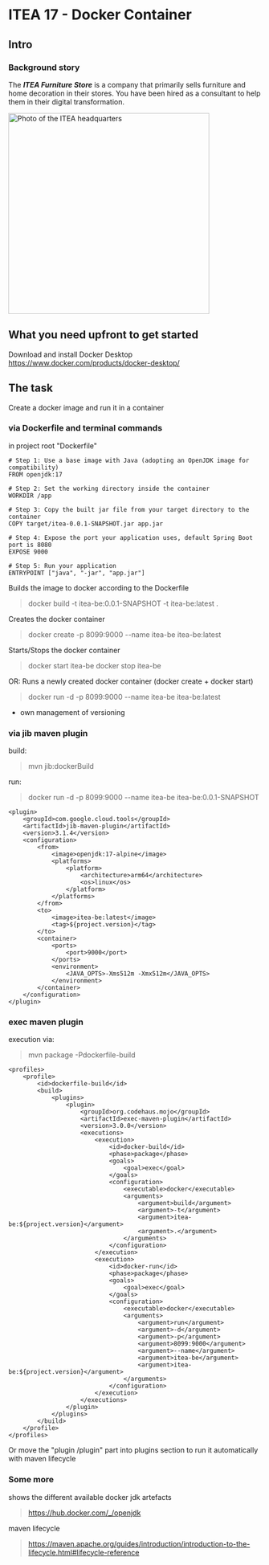 # ITEA 17 - Docker Container

## Intro

### Background story

The ***ITEA Furniture Store*** is a company that primarily sells furniture
and home decoration in their stores. You have been hired as a consultant to
help them in their digital transformation.

<img src="assets/images/ITEA.jpg" width="400" alt="Photo of the ITEA headquarters" />

## What you need upfront to get started
Download and install Docker Desktop
https://www.docker.com/products/docker-desktop/

## The task
Create a docker image and run it in a container 

### via Dockerfile and terminal commands

in project root "Dockerfile"
```
# Step 1: Use a base image with Java (adopting an OpenJDK image for compatibility)
FROM openjdk:17

# Step 2: Set the working directory inside the container
WORKDIR /app

# Step 3: Copy the built jar file from your target directory to the container
COPY target/itea-0.0.1-SNAPSHOT.jar app.jar

# Step 4: Expose the port your application uses, default Spring Boot port is 8080
EXPOSE 9000

# Step 5: Run your application
ENTRYPOINT ["java", "-jar", "app.jar"]
```

Builds the image to docker according to the Dockerfile
> docker build -t itea-be:0.0.1-SNAPSHOT -t itea-be:latest .

Creates the docker container
> docker create -p 8099:9000 --name itea-be itea-be:latest

Starts/Stops the docker container
> docker start itea-be
> docker stop itea-be

OR: Runs a newly created docker container  (docker create + docker start)
> docker run -d -p 8099:9000 --name itea-be itea-be:latest

- own management of versioning

### via jib maven plugin
build:
> mvn jib:dockerBuild

run:
> docker run -d -p 8099:9000 --name itea-be itea-be:0.0.1-SNAPSHOT

```
<plugin>
    <groupId>com.google.cloud.tools</groupId>
    <artifactId>jib-maven-plugin</artifactId>
    <version>3.1.4</version> 
    <configuration>
        <from>
            <image>openjdk:17-alpine</image> 
            <platforms>
                <platform>
                    <architecture>arm64</architecture>
                    <os>linux</os>
                </platform>
            </platforms>
        </from>
        <to>
            <image>itea-be:latest</image>
            <tag>${project.version}</tag> 
        </to>
        <container>
            <ports>
                <port>9000</port> 
            </ports>
            <environment>
                <JAVA_OPTS>-Xms512m -Xmx512m</JAVA_OPTS> 
            </environment>
        </container>
    </configuration>
</plugin>
```

### exec maven  plugin
execution via:
> mvn package -Pdockerfile-build

```
<profiles>
    <profile>
        <id>dockerfile-build</id>
        <build>
            <plugins>
                <plugin>
                    <groupId>org.codehaus.mojo</groupId>
                    <artifactId>exec-maven-plugin</artifactId>
                    <version>3.0.0</version>
                    <executions>
                        <execution>
                            <id>docker-build</id>
                            <phase>package</phase>
                            <goals>
                                <goal>exec</goal>
                            </goals>
                            <configuration>
                                <executable>docker</executable>
                                <arguments>
                                    <argument>build</argument>
                                    <argument>-t</argument>
                                    <argument>itea-be:${project.version}</argument>
                                    <argument>.</argument>
                                </arguments>
                            </configuration>
                        </execution>
                        <execution>
                            <id>docker-run</id>
                            <phase>package</phase>
                            <goals>
                                <goal>exec</goal>
                            </goals>
                            <configuration>
                                <executable>docker</executable>
                                <arguments>
                                    <argument>run</argument>
                                    <argument>-d</argument>
                                    <argument>-p</argument>
                                    <argument>8099:9000</argument>
                                    <argument>--name</argument>
                                    <argument>itea-be</argument>
                                    <argument>itea-be:${project.version}</argument>
                                </arguments>
                            </configuration>
                        </execution>
                    </executions>
                </plugin>
            </plugins>
        </build>
    </profile>
</profiles>
```
Or move the "plugin /plugin" part into plugins section to run it automatically with maven lifecycle 

### Some more
shows the different available docker jdk artefacts
> https://hub.docker.com/_/openjdk

maven lifecycle
> https://maven.apache.org/guides/introduction/introduction-to-the-lifecycle.html#lifecycle-reference
